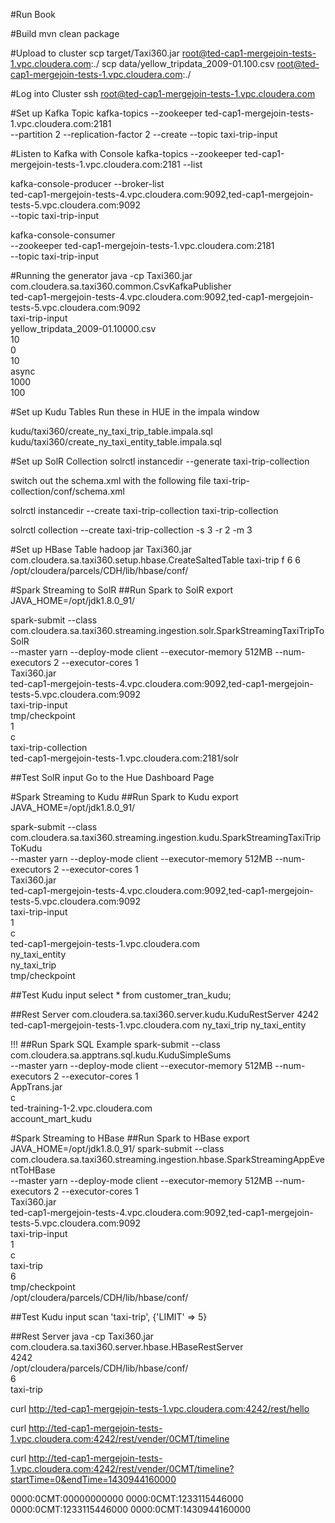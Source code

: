 #Run Book

#Build
mvn clean package

#Upload to cluster
scp target/Taxi360.jar root@ted-cap1-mergejoin-tests-1.vpc.cloudera.com:./
scp data/yellow_tripdata_2009-01.100.csv root@ted-cap1-mergejoin-tests-1.vpc.cloudera.com:./

#Log into Cluster
ssh root@ted-cap1-mergejoin-tests-1.vpc.cloudera.com

#Set up Kafka Topic
kafka-topics --zookeeper ted-cap1-mergejoin-tests-1.vpc.cloudera.com:2181 \
--partition 2 --replication-factor 2 --create --topic taxi-trip-input

#Listen to Kafka with Console 
kafka-topics --zookeeper ted-cap1-mergejoin-tests-1.vpc.cloudera.com:2181 --list

kafka-console-producer --broker-list \
ted-cap1-mergejoin-tests-4.vpc.cloudera.com:9092,ted-cap1-mergejoin-tests-5.vpc.cloudera.com:9092 \
--topic taxi-trip-input

kafka-console-consumer \
--zookeeper ted-cap1-mergejoin-tests-1.vpc.cloudera.com:2181 \
--topic taxi-trip-input

#Running the generator
java -cp Taxi360.jar com.cloudera.sa.taxi360.common.CsvKafkaPublisher \
ted-cap1-mergejoin-tests-4.vpc.cloudera.com:9092,ted-cap1-mergejoin-tests-5.vpc.cloudera.com:9092 \
taxi-trip-input \
yellow_tripdata_2009-01.10000.csv \
10 \
0 \
10 \
async \
1000 \
100

#Set up Kudu Tables
Run these in HUE in the impala window

kudu/taxi360/create_ny_taxi_trip_table.impala.sql
kudu/taxi360/create_ny_taxi_entity_table.impala.sql

#Set up SolR Collection
solrctl instancedir --generate taxi-trip-collection

switch out the schema.xml with the following file taxi-trip-collection/conf/schema.xml

solrctl instancedir --create taxi-trip-collection taxi-trip-collection

solrctl collection --create taxi-trip-collection -s 3 -r 2 -m 3

#Set up HBase Table
hadoop jar Taxi360.jar  com.cloudera.sa.taxi360.setup.hbase.CreateSaltedTable taxi-trip f 6 6 /opt/cloudera/parcels/CDH/lib/hbase/conf/

#Spark Streaming to SolR
##Run Spark to SolR
export JAVA_HOME=/opt/jdk1.8.0_91/

spark-submit --class com.cloudera.sa.taxi360.streaming.ingestion.solr.SparkStreamingTaxiTripToSolR \
--master yarn --deploy-mode client --executor-memory 512MB --num-executors 2 --executor-cores 1 \
Taxi360.jar \
ted-cap1-mergejoin-tests-4.vpc.cloudera.com:9092,ted-cap1-mergejoin-tests-5.vpc.cloudera.com:9092 \
taxi-trip-input \
tmp/checkpoint \
1 \
c \
taxi-trip-collection \
ted-cap1-mergejoin-tests-1.vpc.cloudera.com:2181/solr

##Test SolR input
Go to the Hue Dashboard Page

#Spark Streaming to Kudu
##Run Spark to Kudu
export JAVA_HOME=/opt/jdk1.8.0_91/

spark-submit --class com.cloudera.sa.taxi360.streaming.ingestion.kudu.SparkStreamingTaxiTripToKudu \
--master yarn --deploy-mode client --executor-memory 512MB --num-executors 2 --executor-cores 1 \
Taxi360.jar \
ted-cap1-mergejoin-tests-4.vpc.cloudera.com:9092,ted-cap1-mergejoin-tests-5.vpc.cloudera.com:9092 \
taxi-trip-input \
1 \
c \
ted-cap1-mergejoin-tests-1.vpc.cloudera.com \
ny_taxi_entity \
ny_taxi_trip \
tmp/checkpoint

##Test Kudu input
select * from customer_tran_kudu;

##Rest Server
com.cloudera.sa.taxi360.server.kudu.KuduRestServer 4242 \
ted-cap1-mergejoin-tests-1.vpc.cloudera.com ny_taxi_trip ny_taxi_entity

!!!
##Run Spark SQL Example
spark-submit --class com.cloudera.sa.apptrans.sql.kudu.KuduSimpleSums \
--master yarn --deploy-mode client --executor-memory 512MB --num-executors 2 --executor-cores 1 \
AppTrans.jar \
c \
ted-training-1-2.vpc.cloudera.com \
account_mart_kudu

#Spark Streaming to HBase
##Run Spark to HBase
export JAVA_HOME=/opt/jdk1.8.0_91/
spark-submit --class com.cloudera.sa.taxi360.streaming.ingestion.hbase.SparkStreamingAppEventToHBase \
--master yarn --deploy-mode client --executor-memory 512MB --num-executors 2 --executor-cores 1 \
Taxi360.jar \
ted-cap1-mergejoin-tests-4.vpc.cloudera.com:9092,ted-cap1-mergejoin-tests-5.vpc.cloudera.com:9092 \
taxi-trip-input \
1 \
c \
taxi-trip \
6 \
tmp/checkpoint \
/opt/cloudera/parcels/CDH/lib/hbase/conf/

##Test Kudu input
scan 'taxi-trip', {'LIMIT' => 5}

##Rest Server
java -cp Taxi360.jar com.cloudera.sa.taxi360.server.hbase.HBaseRestServer \
4242 \
/opt/cloudera/parcels/CDH/lib/hbase/conf/  \
6 \
taxi-trip

curl http://ted-cap1-mergejoin-tests-1.vpc.cloudera.com:4242/rest/hello

curl http://ted-cap1-mergejoin-tests-1.vpc.cloudera.com:4242/rest/vender/0CMT/timeline

curl http://ted-cap1-mergejoin-tests-1.vpc.cloudera.com:4242/rest/vender/0CMT/timeline?startTime=0&endTime=1430944160000

0000:0CMT:00000000000
0000:0CMT:1233115446000                                                                                                                          
0000:0CMT:1233115446000
0000:0CMT:1430944160000





